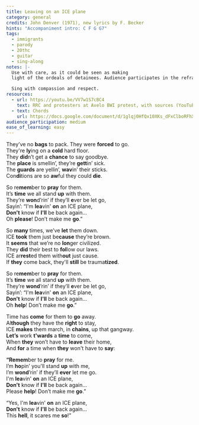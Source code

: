 ```yaml
---
title: Leaving on an ICE plane
category: general
credits: John Denver (1971), new lyrics by F. Becker
hints: "Accompaniment intro: C F G G7"
tags:
  - immigrants
  - parody
  - 20thc
  - guitar
  - sing-along
notes: |-
  Use with care, as it could be seen as making 
  light of the ordeals of detainees. Audience participates in the refrain.

  Sing with compassion and respect.
resources:
  - url: https://youtu.be/VV7w1S7cBC4
    text: RRC and protesters at Avelo BWI protest, with sources (YouTube)
  - text: Chords
    url: https://docs.google.com/document/d/1glqj0HfQx10XKs_dFxClboRFhXV8Uz6lI3-ToWnQCnw/edit?usp=sharing
audience_participation: medium
ease_of_learning: easy
---
```

They’ve no **bags** to pack. They were **forced** to go.\
They're **ly**ing on a **cold** hard floor.\
They **did**n’t get a **chance** to say goodbye.\
The **place** is smellin’, they’re **gett**in’ sick.\
The **guards** are yellin’, **wav**in’ their sticks.\
Con**di**tions are so **aw**ful they could **die**.

So re**mem**ber to **pray** for them.\
It’s **time** we all stand **up** with them.\
They’re **won**d’rin’ if they’ll **e**ver be let go,\
Sayin’: “I'm **lea**vin' **on** an ICE plane,\
**Don't** know if **I'll** be back again…\
Oh **please**! Don’t make me **go**.” 

So **many** times, we’ve **let** them down.\
ICE **took** them just be**cause** they’re brown. \
It **seems** that we’re no **lon**ger civilized. \
They **did** their best to **fol**low our laws.\
ICE ar**rest**ed them with**out** just cause.\
If **they** come back, they'll **still** be trauma**tized**. 

So re**mem**ber to **pray** for them.\
It’s **time** we all stand **up** with them.\
They’re **wond**’rin’ if they’ll **e**ver be let go,\
Sayin’: “I'm **lea**vin' **on** an ICE plane,\
**Don't** know if **I'll** be back again…\
Oh **help**! Don’t make me **go**.”

Time has **come** for them to **go** away.\
Al**though** they have the **right** to stay,\
ICE **makes** them march, in **chains**, up that gangway.\
**Let’s** work **t'wards** a **time** to come,\
When **they** won’t have to **leave** their home,\
And **for** a time when **they** won't have to **say**:

**“**Re**mem**ber to **pray** for me.\
I’m **ho**pin’ you'll stand **up** with me,\
I’m **wond**’rin’ if they’ll **ever** let me go.\
I'm **lea**vin' **on** an ICE plane,\
**Don't** know if **I'll** be back again…\
Please **help**! Don’t make me **go**.”

“Yes, I'm **lea**vin' **on** an ICE plane,\
**Don't** know if **I'll** be back again…\
This **hell**, it scares me **so**!”

